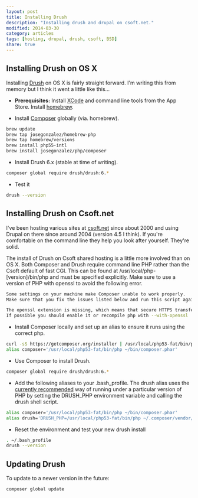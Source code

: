 ```yaml
---
layout: post
title: Installing Drush
description: "Installing drush and drupal on csoft.net."
modified: 2014-03-30
category: articles
tags: [hosting, drupal, drush, csoft, BSD]
share: true
---
```


## Installing Drush on OS X

Installing [Drush](https://github.com/drush-ops/drush) on OS X is fairly straight forward. I'm writing this from memory but I think it went a little like this...

* **Prerequisites:** Install [XCode](https://itunes.apple.com/au/app/xcode/id497799835?mt=12) and command line tools from the App Store. Install [homebrew](http://brew.sh/).

* Install [Composer](https://getcomposer.org/doc/00-intro.md#globally-on-osx-via-homebrew-) globally (via. homebrew).

~~~bash
brew update
brew tap josegonzalez/homebrew-php
brew tap homebrew/versions
brew install php55-intl
brew install josegonzalez/php/composer
~~~

* Install Drush 6.x (stable at time of writing).

~~~bash
composer global require drush/drush:6.*
~~~

* Test it

~~~bash
drush --version
~~~

## Installing Drush on Csoft.net

I've been hosting various sites at [csoft.net](https://www.csoft.net) since about 2000 and using Drupal on there since around 2004 (version 4.5 I think). If you're comfortable on the command line they help you look after yourself. They're solid.

The install of Drush on Csoft shared hosting is a little more involved than on OS X. Both Composer and Drush require command line PHP rather than the Csoft default of fast CGI. This can be found at /usr/local/php-[version]/bin/php and must be specified explicitly. Make sure to use a version of PHP with openssl to avoid the following error.

~~~bash
Some settings on your machine make Composer unable to work properly.
Make sure that you fix the issues listed below and run this script again:

The openssl extension is missing, which means that secure HTTPS transfers are impossible.
If possible you should enable it or recompile php with --with-openssl
~~~

* Install Composer locally and set up an alias to ensure it runs using the correct php. 

~~~bash
curl -sS https://getcomposer.org/installer | /usr/local/php53-fat/bin/php -- --install-dir=bin
alias composer='/usr/local/php53-fat/bin/php ~/bin/composer.phar'
~~~

* Use Composer to install Drush.

~~~bash
composer global require drush/drush:6.*
~~~

* Add the following aliases to your .bash_profile. The drush alias uses the [currently recommended](https://drupal.org/node/1302418) way of running under a particular version of PHP by setting the DRUSH_PHP environment variable and calling the drush shell script.

~~~bash
alias composer='/usr/local/php53-fat/bin/php ~/bin/composer.phar'
alias drush='DRUSH_PHP=/usr/local/php53-fat/bin/php ~/.composer/vendor/drush/drush/drush'
~~~

* Reset the environment and test your new drush install

~~~bash
. ~/.bash_profile
drush --version
~~~

## Updating Drush

To update to a newer version in the future:

~~~bash
composer global update
~~~

